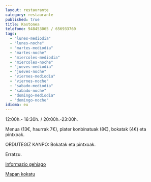 ```yaml
---
layout: restaurante
category: restaurante
published: true
title: Kastonea
telefono: 948453065 / 656933760
tags: 
  - "lunes-mediodia"
  - "lunes-noche"
  - "martes-mediodia"
  - "martes-noche"
  - "miercoles-mediodia"
  - "miercoles-noche"
  - "jueves-mediodia"
  - "jueves-noche"
  - "viernes-mediodia"
  - "viernes-noche"
  - "sabado-mediodia"
  - "sabado-noche"
  - "domingo-mediodia"
  - "domingo-noche"
idioma: eu
---
```


12:00h.- 16:30h. / 20:00h.-23:00h.

Menua (13€, haurrak 7€), plater konbinatuak (8€), bokatak (4€) eta pintxoak.

ORDUTEGIZ KANPO: Bokatak eta pintxoak.

Erratzu.

[Informazio gehiago](http://www.consorciobertiz.org/consorcio/dondecomer/restaurantes/erratzu-es-0-181/restaurante-kastonea.html)

[Mapan kokatu](https://maps.google.es/maps?q=restaurante+kastonea+erratzu&amp;hl=es&amp;ll=43.181491,-1.455774&amp;spn=0.010186,0.01929&amp;sll=43.357722,-1.413884&amp;sspn=0.081252,0.154324&amp;t=h&amp;hq=restaurante+kastonea&amp;hnear=Erratzu,+Navarra&amp;z=16&amp;iwloc=A "Kastonea jatetxea")